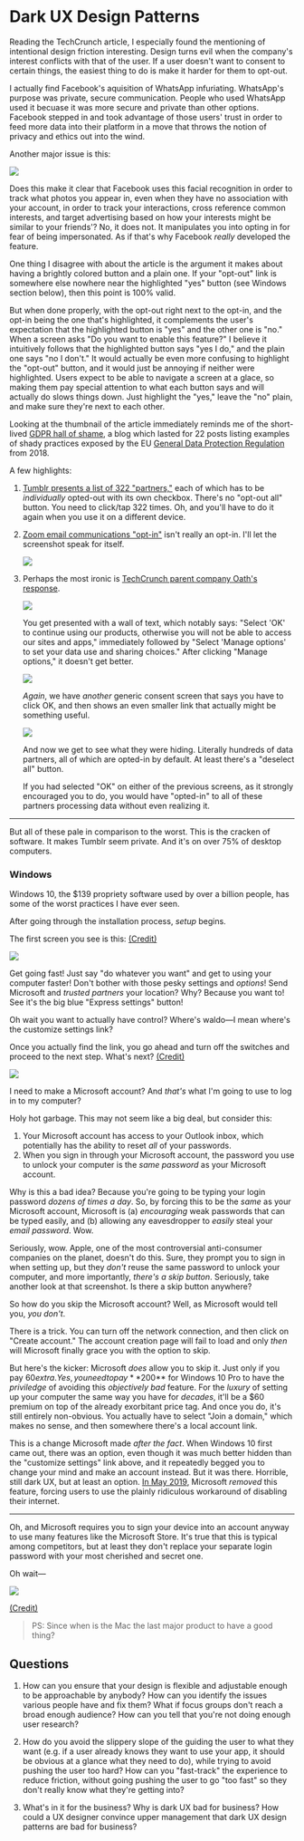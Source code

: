 # Dark UX Design Patterns

Reading the TechCrunch article, I especially found the mentioning of intentional design friction interesting. Design turns evil when the company's interest conflicts with that of the user. If a user doesn't want to consent to certain things, the easiest thing to do is make it harder for them to opt-out.

I actually find Facebook's aquisition of WhatsApp infuriating. WhatsApp's purpose was private, secure communication. People who used WhatsApp used it becuase it was more secure and private than other options. Facebook stepped in and took advantage of those users' trust in order to feed more data into their platform in a move that throws the notion of privacy and ethics out into the wind.

Another major issue is this:

![](https://techcrunch.com/wp-content/uploads/2018/04/screen-shot-2018-04-25-at-1-01-35-pm.png)

Does this make it clear that Facebook uses this facial recognition in order to track what photos you appear in, even when they have no association with your account, in order to track your interactions, cross reference common interests, and target advertising based on how your interests might be similar to your friends'? No, it does not. It manipulates you into opting in for fear of being impersonated. As if that's why Facebook _really_ developed the feature.

One thing I disagree with about the article is the argument it makes about having a brightly colored button and a plain one. If your "opt-out" link is somewhere else nowhere near the highlighted "yes" button (see Windows section below), then this point is 100% valid.

But when done properly, with the opt-out right next to the opt-in, and the opt-in being the one that's highlighted, it complements the user's expectation that the highlighted button is "yes" and the other one is "no." When a screen asks "Do you want to enable this feature?" I believe it intuitively follows that the highlighted button says "yes I do," and the plain one says "no I don't." It would actually be even more confusing to highlight the "opt-out" button, and it would just be annoying if neither were highlighted. Users expect to be able to navigate a screen at a glace, so making them pay special attention to what each button says and will actually do slows things down. Just highlight the "yes," leave the "no" plain, and make sure they're next to each other.

Looking at the thumbnail of the article immediately reminds me of the short-lived [GDPR hall of shame](https://web.archive.org/web/20180623153852/https://gdprhallofshame.com/), a blog which lasted for 22 posts listing examples of shady practices exposed by the EU [General Data Protection Regulation](https://en.wikipedia.org/wiki/General_Data_Protection_Regulation) from 2018.

A few highlights:

 1. [Tumblr presents a list of 322 "partners,"](https://web.archive.org/web/20180611073755/https://gdprhallofshame.com/22-to-continue-to-use-tumblr-please-check-these-2-000-boxes/) each of which has to be _individually_ opted-out with its own checkbox. There's no "opt-out all" button. You need to click/tap 322 times. Oh, and you'll have to do it again when you use it on a different device.

 2. [Zoom email communications "opt-in"](https://web.archive.org/web/20180623153852/https://gdprhallofshame.com/17-zoom-that-isnt-how-consent-works/) isn't really an opt-in. I'll let the screenshot speak for itself.
    
    ![](https://web.archive.org/web/20180623165307im_/https://gdprhallofshame.com/content/images/2018/05/zooooooom.jpg)
    
 3. Perhaps the most ironic is [TechCrunch parent company Oath's response](https://web.archive.org/web/20180528093119/https://gdprhallofshame.com/5-techcrunch-engadget-and-oath-cookie-gore/).
    
    ![](https://web.archive.org/web/20180528093119im_/https://gdprhallofshame.com/content/images/2018/05/1.jpg)
    
    You get presented with a wall of text, which notably says: "Select 'OK' to continue using our products, otherwise you will not be able to access our sites and apps," immediately followed by "Select 'Manage options' to set your data use and sharing choices." After clicking "Manage options," it doesn't get better.
    
    ![](https://web.archive.org/web/20180528093119im_/https://gdprhallofshame.com/content/images/2018/05/2.jpg)
    
    _Again_, we have _another_ generic consent screen that says you have to click OK, and then shows an even smaller link that actually might be something useful.
    
    ![](https://web.archive.org/web/20180528093119im_/https://gdprhallofshame.com/content/images/2018/05/omfg.jpg)
    
    And now we get to see what they were hiding. Literally hundreds of data partners, all of which are opted-in by default. At least there's a "deselect all" button.
    
    If you had selected "OK" on either of the previous screens, as it strongly encouraged you to do, you would have "opted-in" to all of these partners processing data without even realizing it.

---

But all of these pale in comparison to the worst. This is the cracken of software. It makes Tumblr seem private. And it's on over 75% of desktop computers.

### Windows

Windows 10, the $139 propriety software used by over a billion people, has some of the worst practices I have ever seen.

After going through the installation process, _setup_ begins.

The first screen you see is this: [(Credit)](https://www.hardwarezone.com.my/feature-heres-step-step-guide-installing-windows-10)

![](https://assets.hardwarezone.com/img/2015/07/W10install-08.jpg)

Get going fast! Just say "do whatever you want" and get to using your computer faster! Don't bother with those pesky settings and _options_! Send Microsoft and _trusted partners_ your location? Why? Because you want to! See it's the big blue "Express settings" button!

Oh wait you want to actually have control? Where's waldo—I mean where's the customize settings link?

Once you actually find the link, you go ahead and turn off the switches and proceed to the next step. What's next? [(Credit)](https://www.windowscentral.com/how-create-local-account-during-windows-10-home-setup-process)

![](https://www.windowscentral.com/sites/wpcentral.com/files/styles/larger/public/field/image/2019/12/local-account-missing-windows-10-home-fix.jpg)

I need to make a Microsoft account? And _that's_ what I'm going to use to log in to my computer?

Holy hot garbage. This may not seem like a big deal, but consider this:

 1. Your Microsoft account has access to your Outlook inbox, which potentially has the ability to reset _all_ of your passwords.
 2. When you sign in through your Microsoft account, the password you use to unlock your computer is the _same password_ as your Microsoft account.

Why is this a bad idea? Because you're going to be typing your login password _dozens of times a day_. So, by forcing this to be the _same_ as your Microsoft account, Microsoft is (a) _encouraging_ weak passwords that can be typed easily, and (b) allowing any eavesdropper to _easily_ steal your _email password_. Wow.

Seriously, wow. Apple, one of the most controversial anti-consumer companies on the planet, doesn't do this. Sure, they prompt you to sign in when setting up, but they _don't_ reuse the same password to unlock your computer, and more importantly, _there's a skip button_. Seriously, take another look at that screenshot. Is there a skip button anywhere?

So how do you skip the Microsoft account? Well, as Microsoft would tell you, _you don't_.

There is a trick. You can turn off the network connection, and then click on "Create account." The account creation page will fail to load and only _then_ will Microsoft finally grace you with the option to skip.

But here's the kicker: Microsoft _does_ allow you to skip it. Just only if you pay $60 extra. Yes, you need to pay **$200** for Windows 10 Pro to have the _priviledge_ of avoiding this _objectively bad_ feature. For the _luxury_ of setting up your computer the same way you have for _decades_, it'll be a $60 premium on top of the already exorbitant price tag. And once you do, it's still entirely non-obvious. You actually have to select "Join a domain," which makes no sense, and then somewhere there's a local account link.

This is a change Microsoft made _after the fact_. When Windows 10 first came out, there was an option, even though it was much better hidden than the "customize settings" link above, and it repeatedly begged you to change your mind and make an account instead. But it was there. Horrible, still dark UX, but at least an option. [In May 2019](https://www.howtogeek.com/442609/confirmed-windows-10-setup-now-prevents-local-account-creation/), Microsoft _removed_ this feature, forcing users to use the plainly ridiculous workaround of disabling their internet.

---

Oh, and Microsoft requires you to sign your device into an account anyway to use many features like the Microsoft Store. It's true that this is typical among competitors, but at least they don't replace your separate login password with your most cherished and secret one.

Oh wait—

![](https://s14633.pcdn.co/wp-content/uploads/2017/10/chromebook_setup.jpg)

[(Credit)](https://www.bruceb.com/2017/10/how-to-set-up-a-chromebook/)

> PS: Since when is the Mac the last major product to have a good thing?

## Questions

1. How can you ensure that your design is flexible and adjustable enough to be approachable by anybody? How can you identify the issues various people have and fix them? What if focus groups don't reach a broad enough audience? How can you tell that you're not doing enough user research?

2. How do you avoid the slippery slope of the guiding the user to what they want (e.g. if a user already knows they want to use your app, it should be obvious at a glance what they need to do), while trying to avoid pushing the user too hard? How can you "fast-track" the experience to reduce friction, without going pushing the user to go "too fast" so they don't really know what they're getting into?

3. What's in it for the business? Why is dark UX bad for business? How could a UX designer convince upper management that dark UX design patterns are bad for business?

